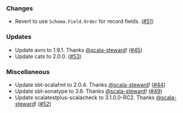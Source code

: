 ### Changes

- Revert to use `Schema.Field.Order` for record fields. ([#51][#51])

### Updates

- Update avro to 1.9.1. Thanks [@scala-steward](https://github.com/scala-steward)! ([#45][#45])
- Update cats to 2.0.0. ([#53][#53])

### Miscellaneous

- Update sbt-scalafmt to 2.0.4. Thanks [@scala-steward](https://github.com/scala-steward)! ([#44][#44])
- Update sbt-sonatype to 3.6. Thanks [@scala-steward](https://github.com/scala-steward)! ([#49][#49])
- Update scalatestplus-scalacheck to 3.1.0.0-RC2. Thanks [@scala-steward](https://github.com/scala-steward)! ([#52][#52])

[#44]: https://github.com/ovotech/vulcan/pull/44
[#45]: https://github.com/ovotech/vulcan/pull/45
[#49]: https://github.com/ovotech/vulcan/pull/49
[#51]: https://github.com/ovotech/vulcan/pull/51
[#52]: https://github.com/ovotech/vulcan/pull/52
[#53]: https://github.com/ovotech/vulcan/pull/53

